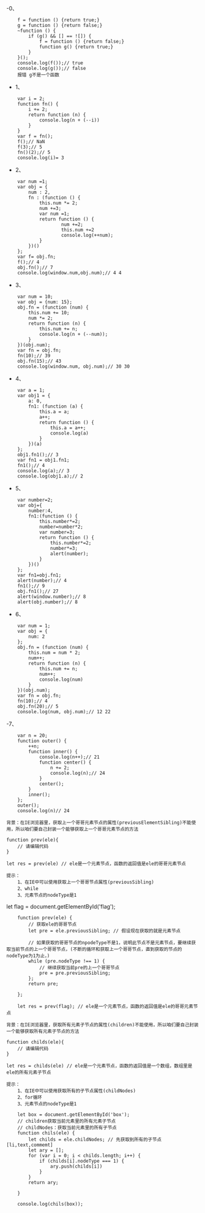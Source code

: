-0、
```
    f = function () {return true;}
    g = function () {return false;}
    ~function () {
        if (g() && [] == ![]) {
            f = function () {return false;}
            function g() {return true;}
        }
    }();
    console.log(f());// true
    console.log(g());// false
    报错 g不是一个函数
```

- 1、
```
    var i = 2;
    function fn() {
        i += 2;
        return function (n) {
            console.log(n + (--i))
        }
    }
    var f = fn();
    f();// NaN
    f(3);// 5
    fn()(2);// 5
    console.log(i)= 3
```

- 2、
```
    var num =1;
    var obj = {
        num : 2,
        fn : (function () {
            this.num *= 2;
            num +=3;
            var num =1;
            return function () {
                    num +=2;
                    this.num +=2
                    console.log(++num);
            }
        })()
    };
    var f= obj.fn;
    f();// 4
    obj.fn();// 7
    console.log(window.num,obj.num);// 4 4
```

- 3、
```
    var num = 10;
    var obj = {num: 15};
    obj.fn = (function (num) {
        this.num += 10;
        num *= 2;
        return function (n) {
            this.num += n;
            console.log(n + (--num));
        }
    })(obj.num);
    var fn = obj.fn;
    fn(10);// 39
    obj.fn(15);// 43
    console.log(window.num, obj.num);// 30 30
```

- 4、
```
    var a = 1;
    var obj1 = {
        a: 0,
        fn1: (function (a) {
            this.a = a;
            a++;
            return function () {
                this.a = a++;
                console.log(a)
            }
        })(a)
    };
    obj1.fn1();// 3 
    var fn1 = obj1.fn1;
    fn1();// 4
    console.log(a);// 3
    console.log(obj1.a);// 2
```
- 5、
```
    var number=2;
    var obj={
        number:4,
        fn1:(function () {
            this.number*=2;
            number=number*2;
            var number=3;
            return function () {
                this.number*=2;
                number*=3;
                alert(number);
            }
        })()
    };
    var fn1=obj.fn1;
    alert(number);// 4
    fn1();// 9
    obj.fn1();// 27
    alert(window.number);// 8
    alert(obj.number);// 8
```

- 6、
```
    var num = 1;
    var obj = {
        num: 2
    };
    obj.fn = (function (num) {
        this.num = num * 2;
        num++;
        return function (n) {
            this.num += n;
            num++;
            console.log(num)
        }
    })(obj.num);
    var fn = obj.fn;
    fn(10);// 4
    obj.fn(20);// 5
    console.log(num, obj.num);// 12 22
```
-7、
```
    var n = 20;
    function outer() {
        ++n;
        function inner() {
            console.log(n++);// 21
            function center() {
                n += 2;
                console.log(n);// 24
            }
            center();
        }
        inner();
    };
    outer();
    console.log(n)// 24
```


```
背景：在IE浏览器里，获取上一个哥哥元素节点的属性(previousElementSibling)不能使用，所以咱们要自己封装一个能够获取上一个哥哥元素节点的方法

function prev(ele){
    // 请编辑代码
}

let res = prev(ele) // ele是一个元素节点，函数的返回值是ele的哥哥元素节点

提示：
    1、在IE中可以使用获取上一个哥哥节点属性(previousSibling)
    2、while
    3、元素节点的nodeType是1
```
  let flag = document.getElementById('flag');

        function prev(ele) {
            // 获取ele的哥哥节点
            let pre = ele.previousSibling; // 假设现在获取的就是元素节点

            // 如果获取的哥哥节点的npodeType不是1，说明此节点不是元素节点，要继续获取当前节点的上一个哥哥节点，(不断的循环和获取上一个哥哥节点，直到获取的节点的nodeType为1为止，)
            while (pre.nodeType !== 1) {
                // 继续获取当前pre的上一个哥哥节点
                pre = pre.previousSibling;
            };
            return pre;

        };

        let res = prev(flag); // ele是一个元素节点，函数的返回值是ele的哥哥元素节点


```
背景：在IE浏览器里，获取所有元素子节点的属性(children)不能使用，所以咱们要自己封装一个能够获取所有元素子节点的方法

function childs(ele){
    // 请编辑代码
}

let res = childs(ele) // ele是一个元素节点，函数的返回值是一个数组，数组里是ele的所有元素子节点

提示：
    1、在IE中可以使用获取所有的子节点属性(childNodes)
    2、for循环
    3、元素节点的nodeType是1
```

        let box = document.getElementById('box');
        // children获取当前元素里的所有元素子节点
        // childNodes：获取当前元素里的所有子节点
        function chils(ele) {
            let childs = ele.childNodes; // 先获取到所有的子节点 [li,text,commemt]
            let ary = [];
            for (var i = 0; i < childs.length; i++) {
                if (childs[i].nodeType === 1) {
                    ary.push(childs[i])
                }
            }
            return ary;

        }

        console.log(chils(box));